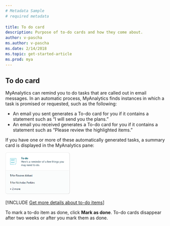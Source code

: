 ```yaml
---
# Metadata Sample
# required metadata

title: To do card
description: Purpose of to-do cards and how they come about.  
author: v-pascha
ms.author: v-pascha
ms.date: 2/14/2018
ms.topic: get-started-article
ms.prod: mya
---
```


## To do card

MyAnalytics can remind you to do tasks that are called out in email messages. In an automatic process, MyAnalytics finds instances in which a task is promised or requested, such as the following:  

* An email you sent generates a To-do card for you if it contains a statement such as “I will send you the plans.” 
* An email you received generates a To-do card for you if it contains a statement such as “Please review the highlighted items.”  

If you have one or more of these automatically generated tasks, a summary card is displayed in the MyAnalytics pane:  

<img src="../../../Images/To-do_page_1.PNG" width="40%" height="40%" alt="To-do card">

[!INCLUDE [Get more details about to-do items](../../Includes/to_get_more_details.md)]

To mark a to-do item as done, click **Mark as done**. To-do cards disappear after two weeks or after you mark them as done.  

 

